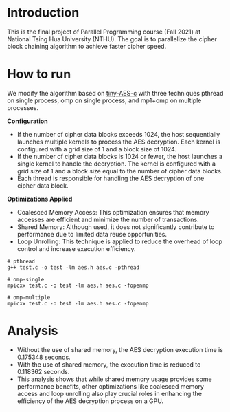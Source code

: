 # Introduction

This is the final project of Parallel Programming course (Fall 2021) at National Tsing Hua University (NTHU). The goal is to parallelize the cipher block chaining algorithm to achieve faster cipher speed.

# How to run

We modify the algorithm based on [tiny-AES-c]([https://github.com/kokke/tiny-AES-c/blob/master/unlicense.txt](https://github.com/kokke/tiny-AES-c.git)) with three techniques pthread on single process, omp on single process, and mp1+omp on multiple processes. 

**Configuration**

- If the number of cipher data blocks exceeds 1024, the host sequentially launches multiple kernels to process the AES decryption. Each kernel is configured with a grid size of 1 and a block size of 1024.  
- If the number of cipher data blocks is 1024 or fewer, the host launches a single kernel to handle the decryption. The kernel is configured with a grid size of 1 and a block size equal to the number of cipher data blocks.  
- Each thread is responsible for handling the AES decryption of one cipher data block.

**Optimizations Applied**

- Coalesced Memory Access: This optimization ensures that memory accesses are efficient and minimize the number of transactions.
- Shared Memory: Although used, it does not significantly contribute to performance due to limited data reuse opportunities.
- Loop Unrolling: This technique is applied to reduce the overhead of loop control and increase execution efficiency.

```
# pthread
g++ test.c -o test -lm aes.h aes.c -pthread

# omp-single
mpicxx test.c -o test -lm aes.h aes.c -fopenmp

# omp-multiple
mpicxx test.c -o test -lm aes.h aes.c -fopenmp
```

# Analysis

- Without the use of shared memory, the AES decryption execution time is 0.175348 seconds.
- With the use of shared memory, the execution time is reduced to 0.118362 seconds.
- This analysis shows that while shared memory usage provides some performance benefits, other optimizations like coalesced memory access and loop unrolling also play crucial roles in enhancing the efficiency of the AES decryption process on a GPU.
